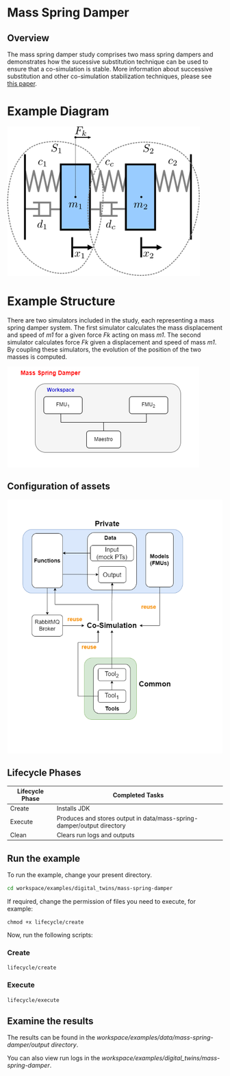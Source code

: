 # Mass Spring Damper

## Overview
The mass spring damper study comprises two mass spring dampers and demonstrates how the sucessive substitution technique can be used to ensure that a co-simulation is stable. More information about successive substitution and other co-simulation stabilization techniques, please see [this paper](https://arxiv.org/pdf/1702.00686v1).


# Example Diagram

![Mass Spring Damper System](mass-spring-damper_multibody_system.png)

# Example Structure

There are two simulators included in the study, each representing a mass spring damper system. The first simulator calculates the mass displacement and speed of *m1* for a given force *Fk* acting on mass *m1*. The second simulator calculates force *Fk* given a displacement and speed of mass *m1*. By coupling these simulators, the evolution of the position of the two masses is computed.

![Mass Spring Damper Structure](mass_spring_structure.png)

## Configuration of assets

![Configuration](cosimconfig.png)

## Lifecycle Phases

| Lifecycle Phase    | Completed Tasks |
| -------- | ------- |
| Create  | Installs JDK    |
| Execute | Produces and stores output in data/mass-spring-damper/output directory|
| Clean   | Clears run logs and outputs |

## Run the example

To run the example, change your present directory.

```bash
cd workspace/examples/digital_twins/mass-spring-damper
```

If required, change the permission of files you need to execute, for example:

```
chmod +x lifecycle/create
```

Now, run the following scripts:

### Create

```
lifecycle/create
```

### Execute

```
lifecycle/execute
```

## Examine the results

The results can be found in the _workspace/examples/data/mass-spring-damper/output directory_. 

You can also view run logs in the _workspace/examples/digital_twins/mass-spring-damper_.
  